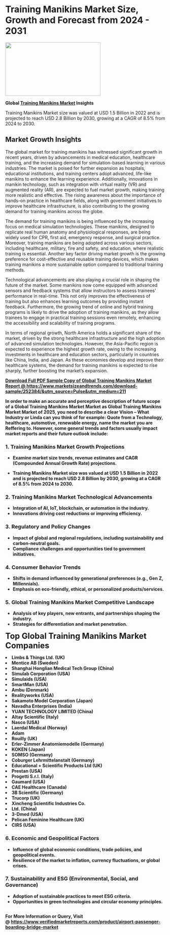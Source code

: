 <H1>Training Manikins Market Size, Growth and Forecast from 2024 - 2031</H1><img class="aligncenter size-medium wp-image-584254" src="https://thirdeyenews.in/wp-content/uploads/2024/09/Global-Market-Research-300x168.jpeg" alt="" width="300" height="168" /><p><strong>Global&nbsp;<a href="https://www.marketsizeandtrends.com/download-sample/252384/&amp;utm_source=Pulse&amp;utm_medium=211">Training Manikins Market</a> Insights</strong></p><p>Training Manikins Market size was valued at USD 1.5 Billion in 2022 and is projected to reach USD 2.8 Billion by 2030, growing at a CAGR of 8.5% from 2024 to 2030.</p><p><h2>Market Growth Insights</h2> <p>The global market for training manikins has witnessed significant growth in recent years, driven by advancements in medical education, healthcare training, and the increasing demand for simulation-based learning in various industries. The market is poised for further expansion as hospitals, educational institutions, and training centers adopt advanced, life-like manikins to enhance the learning experience. Additionally, innovations in manikin technology, such as integration with virtual reality (VR) and augmented reality (AR), are expected to fuel market growth, making training more realistic and effective. The rising awareness about the importance of hands-on practice in healthcare fields, along with government initiatives to improve healthcare infrastructure, is also contributing to the growing demand for training manikins across the globe.</p> <p><strong><a href="#"></a></strong></p> <p>The demand for training manikins is being influenced by the increasing focus on medical simulation technologies. These manikins, designed to replicate real human anatomy and physiological responses, are being widely used for CPR, first aid, emergency response, and surgical practice. Moreover, training manikins are being adopted across various sectors, including healthcare, military, fire and safety, and education, where realistic training is essential. Another key factor driving market growth is the growing preference for cost-effective and reusable training devices, which makes training manikins a more sustainable option compared to traditional training methods.</p> <p>Technological advancements are also playing a crucial role in shaping the future of the market. Some manikins now come equipped with advanced sensors and feedback systems that allow instructors to assess trainees' performance in real-time. This not only improves the effectiveness of training but also enhances learning outcomes by providing instant feedback. Furthermore, the growing trend of online and hybrid training programs is likely to drive the adoption of training manikins, as they allow trainees to engage in practical training sessions even remotely, enhancing the accessibility and scalability of training programs.</p> <p>In terms of regional growth, North America holds a significant share of the market, driven by the strong healthcare infrastructure and the high adoption of advanced simulation technologies. However, the Asia-Pacific region is expected to experience the highest growth rate, owing to the increasing investments in healthcare and education sectors, particularly in countries like China, India, and Japan. As these economies develop and improve their healthcare systems, the demand for training manikins is expected to rise sharply, further boosting the market’s expansion.</p> <p><strong><a href="#"></p><p><span class=""><strong>Download Full PDF Sample Copy of Global Training Manikins Market Report</strong> @ <a href="https://www.marketsizeandtrends.com/download-sample/252384/&amp;utm_source=Pulse&amp;utm_medium=211" target="_blank">https://www.marketsizeandtrends.com/download-sample/252384/&amp;utm_source=Pulse&amp;utm_medium=211</a></span></p><p>In order to make an accurate and perceptive description of future scope of a Global&nbsp;Training Manikins Market Market as Global&nbsp;Training Manikins Market Market of 2025, you need to describe a clear Vision &ndash; What Industry or Linda can you think of for example: Quote from a Technology, healthcare, automotive, renewable energy, name the market you are Reffering to. However, some general trends and factors usually impact market reports and their future outlook include:</p><h3>1.&nbsp;<strong>Training Manikins Market Growth Projections</strong></h3><ul><li>Examine market size trends, revenue estimates and CAGR (Compounded Annual Growth Rate) projections.</li><li><p>Training Manikins Market size was valued at USD 1.5 Billion in 2022 and is projected to reach USD 2.8 Billion by 2030, growing at a CAGR of 8.5% from 2024 to 2030.</p></li></ul><h3>2.&nbsp;<strong>Training Manikins Market Technological Advancements</strong></h3><ul><li>Integration of AI, IoT, blockchain, or automation in the industry.</li><li>Innovations driving cost reductions or improving efficiency.</li></ul><h3>3.&nbsp;<strong>Regulatory and Policy Changes</strong></h3><ul><li>Impact of global and regional regulations, including sustainability and carbon-neutral goals.</li><li>Compliance challenges and opportunities tied to government initiatives.</li></ul><h3>4.&nbsp;<strong>Consumer Behavior Trends</strong></h3><ul><li>Shifts in demand influenced by generational preferences (e.g., Gen Z, Millennials).</li><li>Emphasis on eco-friendly, ethical, or personalized products/services.</li></ul><h3>5.&nbsp;<strong>Global Training Manikins Market Competitive Landscape</strong></h3><ul><li>Analysis of key players, new entrants, and partnerships shaping the industry.</li><li>Strategies for differentiation and market penetration.</li></ul><p data-pm-slice="1 1 []"><span style="color: inherit; font-family: inherit; font-size: 25px;">Top Global Training Manikins Market Companies</span></p><div class="" data-test-id=""><p><li>Limbs & Things Ltd. (UK)</li><li> Mentice AB (Sweden)</li><li> Shanghai Honglian Medical Tech Group (China)</li><li> Simulab Corporation (USA)</li><li> Simulaids (USA)</li><li> SmartMan (USA)</li><li> Ambu (Denmark)</li><li> Realityworks (USA)</li><li> Sakamoto Model Corporation (Japan)</li><li> Navadha Enterprises (India)</li><li> YUAN TECHNOLOGY LIMITED (China)</li><li> Altay Scientific (Italy)</li><li> Nasco (USA)</li><li> Laerdal Medical (Norway)</li><li> Adam</li><li> Rouilly (UK)</li><li> Erler-Zimmer Anatomiemodelle (Germany)</li><li> KOKEN (Japan)</li><li> SOMSO (Germany)</li><li> Coburger Lehrmittelanstalt (Germany)</li><li> Educational + Scientific Products Ltd (UK)</li><li> Prestan (USA)</li><li> Progetti S.r.l. (Italy)</li><li> Gaumard (USA)</li><li> CAE Healthcare (Canada)</li><li> 3B Scientific (Germany)</li><li> Trucorp (UK)</li><li> Xincheng Scientific Industries Co.</li><li> Ltd. (China)</li><li> 3-Dmed (USA)</li><li> Pelican Feminine Healthcare (UK)</li><li> CIRS (USA)</li></p></div><h3>6.&nbsp;<strong>Economic and Geopolitical Factors</strong></h3><ul><li>Influence of global economic conditions, trade policies, and geopolitical events.</li><li>Resilience of the market to inflation, currency fluctuations, or global crises.</li></ul><h3>7.&nbsp;<strong>Sustainability and ESG (Environmental, Social, and Governance)</strong></h3><ul><li>Adoption of sustainable practices to meet ESG criteria.</li><li>Opportunities in green technologies and circular economy principles.</li></ul><h2><strong style="font-size: 14px;">For More Information or Query, Visit @&nbsp;</strong><a style="background-color: #ffffff; font-size: 14px;" href="https://www.marketsizeandtrends.com/report/training-manikins-market/" target="_blank">https://www.verifiedmarketreports.com/product/airport-passenger-boarding-bridge-market</a></h2>
